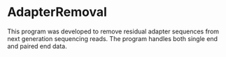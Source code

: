 AdapterRemoval
==============

This program was developed to remove residual adapter sequences from next generation sequencing reads. The program handles both single end and paired end data.
